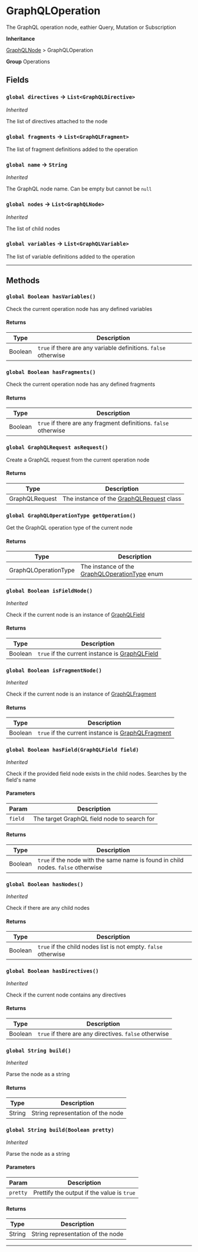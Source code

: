 # GraphQLOperation

The GraphQL operation node, eathier Query, Mutation or Subscription

**Inheritance**

[GraphQLNode](/types/Query/GraphQLNode.md)
&gt;
GraphQLOperation

**Group** Operations

## Fields

### `global directives` → `List<GraphQLDirective>`

_Inherited_

The list of directives attached to the node

### `global fragments` → `List<GraphQLFragment>`

The list of fragment definitions added to the operation

### `global name` → `String`

_Inherited_

The GraphQL node name. Can be empty but cannot be `null`

### `global nodes` → `List<GraphQLNode>`

_Inherited_

The list of child nodes

### `global variables` → `List<GraphQLVariable>`

The list of variable definitions added to the operation

---

## Methods

### `global Boolean hasVariables()`

Check the current operation node has any defined variables

#### Returns

| Type    | Description                                                     |
| ------- | --------------------------------------------------------------- |
| Boolean | `true` if there are any variable definitions. `false` otherwise |

### `global Boolean hasFragments()`

Check the current operation node has any defined fragments

#### Returns

| Type    | Description                                                     |
| ------- | --------------------------------------------------------------- |
| Boolean | `true` if there are any fragment definitions. `false` otherwise |

### `global GraphQLRequest asRequest()`

Create a GraphQL request from the current operation node

#### Returns

| Type           | Description                                                                 |
| -------------- | --------------------------------------------------------------------------- |
| GraphQLRequest | The instance of the [GraphQLRequest](/types/Client/GraphQLRequest.md) class |

### `global GraphQLOperationType getOperation()`

Get the GraphQL operation type of the current node

#### Returns

| Type                 | Description                                                                                |
| -------------------- | ------------------------------------------------------------------------------------------ |
| GraphQLOperationType | The instance of the [GraphQLOperationType](/types/Operations/GraphQLOperationType.md) enum |

### `global Boolean isFieldNode()`

_Inherited_

Check if the current node is an instance of [GraphQLField](/types/Query/GraphQLField.md)

#### Returns

| Type    | Description                                                                    |
| ------- | ------------------------------------------------------------------------------ |
| Boolean | `true` if the current instance is [GraphQLField](/types/Query/GraphQLField.md) |

### `global Boolean isFragmentNode()`

_Inherited_

Check if the current node is an instance of [GraphQLFragment](/types/Query/GraphQLFragment.md)

#### Returns

| Type    | Description                                                                          |
| ------- | ------------------------------------------------------------------------------------ |
| Boolean | `true` if the current instance is [GraphQLFragment](/types/Query/GraphQLFragment.md) |

### `global Boolean hasField(GraphQLField field)`

_Inherited_

Check if the provided field node exists in the child nodes. Searches by the field's name

#### Parameters

| Param   | Description                                 |
| ------- | ------------------------------------------- |
| `field` | The target GraphQL field node to search for |

#### Returns

| Type    | Description                                                                      |
| ------- | -------------------------------------------------------------------------------- |
| Boolean | `true` if the node with the same name is found in child nodes. `false` otherwise |

### `global Boolean hasNodes()`

_Inherited_

Check if there are any child nodes

#### Returns

| Type    | Description                                                    |
| ------- | -------------------------------------------------------------- |
| Boolean | `true` if the child nodes list is not empty. `false` otherwise |

### `global Boolean hasDirectives()`

_Inherited_

Check if the current node contains any directives

#### Returns

| Type    | Description                                           |
| ------- | ----------------------------------------------------- |
| Boolean | `true` if there are any directives. `false` otherwise |

### `global String build()`

_Inherited_

Parse the node as a string

#### Returns

| Type   | Description                       |
| ------ | --------------------------------- |
| String | String representation of the node |

### `global String build(Boolean pretty)`

_Inherited_

Parse the node as a string

#### Parameters

| Param    | Description                                |
| -------- | ------------------------------------------ |
| `pretty` | Prettify the output if the value is `true` |

#### Returns

| Type   | Description                       |
| ------ | --------------------------------- |
| String | String representation of the node |

---
